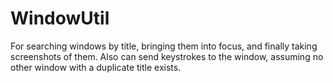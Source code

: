 # WindowUtil
For searching windows by title, bringing them into focus, and finally taking screenshots of them. Also can send keystrokes to the window, assuming no other window with a duplicate title exists.
